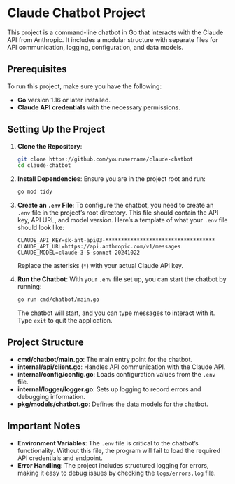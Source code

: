  

# Claude Chatbot Project

This project is a command-line chatbot in Go that interacts with the Claude API from Anthropic. It includes a modular structure with separate files for API communication, logging, configuration, and data models.

## Prerequisites

To run this project, make sure you have the following:

- **Go** version 1.16 or later installed.
- **Claude API credentials** with the necessary permissions.

## Setting Up the Project

1. **Clone the Repository**:
   ```bash
   git clone https://github.com/yourusername/claude-chatbot
   cd claude-chatbot
   ```

2. **Install Dependencies**:
   Ensure you are in the project root and run:
   ```bash
   go mod tidy
   ```

3. **Create an `.env` File**:
   To configure the chatbot, you need to create an `.env` file in the project’s root directory. This file should contain the API key, API URL, and model version. Here’s a template of what your `.env` file should look like:

   ```plaintext
   CLAUDE_API_KEY=sk-ant-api03-***********************************
   CLAUDE_API_URL=https://api.anthropic.com/v1/messages
   CLAUDE_MODEL=claude-3-5-sonnet-20241022
   ```

   Replace the asterisks (`*`) with your actual Claude API key.

4. **Run the Chatbot**:
   With your `.env` file set up, you can start the chatbot by running:

   ```bash
   go run cmd/chatbot/main.go
   ```

   The chatbot will start, and you can type messages to interact with it. Type `exit` to quit the application.

## Project Structure

- **cmd/chatbot/main.go**: The main entry point for the chatbot.
- **internal/api/client.go**: Handles API communication with the Claude API.
- **internal/config/config.go**: Loads configuration values from the `.env` file.
- **internal/logger/logger.go**: Sets up logging to record errors and debugging information.
- **pkg/models/chatbot.go**: Defines the data models for the chatbot.

## Important Notes

- **Environment Variables**: The `.env` file is critical to the chatbot’s functionality. Without this file, the program will fail to load the required API credentials and endpoint.
- **Error Handling**: The project includes structured logging for errors, making it easy to debug issues by checking the `logs/errors.log` file.



